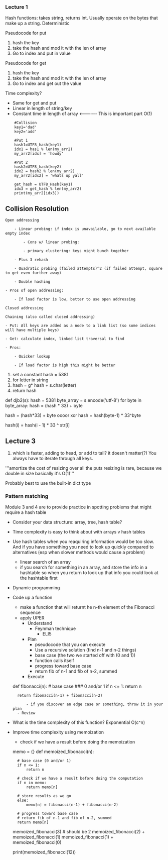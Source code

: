 ### Lecture 1
Hash functions: takes string, returns int. Usually operate on the bytes that make up a string. Deterministic

Pseudocode for put
1. hash the key
2. take the hash and mod it with the len of array
3. Go to index and put in value

Pseudocode for get
1. hash the key
2. take the hash and mod it with the len of array
3. Go to index and get out the value

Time complexity?
- Same for get and put
- Linear in length of string/key
- Constant time in length of array <------ This is important part
O(1)

```
    #Collision
    key1='dad'
    key2='add'

    #Put 1
    hash1=UTF8_hash(key1)
    idx1 = has1 % len(my_arr2)
    my_arr2[idx] = 'howdy'

    #Put 2
    hash2=UTF8_hash(key2)
    idx2 = hash2 % len(my_arr2)
    my_arr2[idx2] = 'whats up yall'

    get_hash = UTF8_Hash(key1)
    idx3 = get_hash % len(my_arr2)
    print(my_arr2[idx3])
```

## Collision Resolution
```
Open addressing 

    - Linear probing: if index is unavailable, go to next available empty index

        - Cons w/ linear probing:

        - primary clustering: keys might bunch together

    - Plus 3 rehash

    - Quadratic probing (failed attempts)^2 (if failed attempt, square to get even further away)

    - Double hashing 

- Pros of open addressing:

    - If load factor is low, better to use open addressing
```
```
Closed addressing

Chaining (also called closed addressing)

- Put: All keys are added as a node to a link list (so some indices will have multiple keys)

- Get: calculate index, linked list traversal to find

- Pros:

    - Quicker lookup

    - If load factor is high this might be better
```

1. set a constant hash = 5381
2. for letter in string
3. hash = g* hash + s.char(letter)
2. return hash

def djb2(s):
    hash = 5381
    byte_array = s.encode('utf-8')
    for byte in byte_array:
        hash = (hash * 33) + byte


hash = (hash*33) + byte
oooor xor
hash = hash(byte-1) * 33^byte

hash(i) = hash(i - 1) * 33 ^ str[i]

## Lecture 3
1. which is faster, adding to head, or add to tail? it doesn't matter(?) 
You always have to iterate through all keys.

'''amortize the cost of resizing over all the puts
resizing is rare, because we double in size
basically it's O(1)'''

Probably best to use the built-in dict type

### Pattern matching 
Module 3 and 4 are to provide practice in spotting problems that might require a hash table

- Consider your data structure: array, tree, hash table?

- Time complexity is easy to think about with arrays v hash tables

- Use hash tables when you reaquiring information would be too slow. And if you have something you need to look up quickly
compared to alternatives (esp when slower methods would cause a problem)
    - linear search of an array
    - if you search for something in an array, and store the info in a hashtable so when you return to look up that info you could look
    at the hashtable first 

- Dynamic programming

- Code up a function
    - make a function that will returnt he n-th element of the Fibonacci sequence
    - apply UPER
        - Understand
            - Feynman technique
                - ELI5 
        - Plan
            - pseudocode that you can execute
            - Use a recursive solution (find n-1 and n-2 things)
            - base case (the two we started off with (0 and 1))
            - function calls itself
            - progress toward base case
            - return fib of n-1 and fib of n-2, summed
        - Execute

    def fibonacci(n):
        # base case
        ### 0 and/or 1
        if n <= 1:
            return n

        return fibonacci(n-1) + fibonacci(n-2)

            - if you discover an edge case or something, throw it in your plan
        - Review

- What is the time complexity of this function? Exponential O(c^n)

- Improve time complexity using memoization
    - check if we have a result before doing the memoization

    memo = {}
    def memoized_fibonacci(n):

        # base case (0 and/or 1)
        if n <= 1:
            return n

        # check if we have a result before doing the computation
        if n in memo:
            return memo[n]
    
        # store results as we go
        else: 
            memo[n] = fibonacci(n-1) + fibonacci(n-2)
    
        # progress toward base case
        # return fib of n-1 and fib of n-2, summed 
        return memo[n]

    memoized_fibonacci(3) # should be 2
    memoized_fibonacci(2) + memoized_fibonacci(1)
    memoized_fibonacci(1) + memoized_fibonacci(0)

    print(memoized_fibonacci(12))
